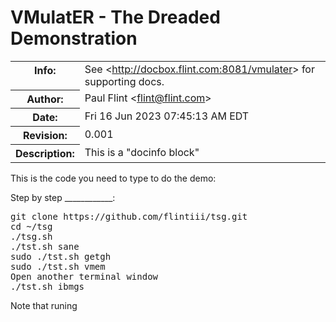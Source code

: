 <?xml version="1.0" encoding="utf-8" ?>
<!DOCTYPE html PUBLIC "-//W3C//DTD XHTML 1.0 Transitional//EN" "http://www.w3.org/TR/xhtml1/DTD/xhtml1-transitional.dtd">
<html xmlns="http://www.w3.org/1999/xhtml" xml:lang="en" lang="en">
<head>
<meta http-equiv="Content-Type" content="text/html; charset=utf-8" />
<meta name="generator" content="Docutils 0.18.1: http://docutils.sourceforge.net/" />
<title>VMulatER - The Dreaded Demonstration</title>
<meta name="author" content="Paul Flint &lt;flint&#64;flint.com&gt;" />
<meta name="date" content="Fri 16 Jun 2023 07:45:13 AM EDT" />
<style type="text/css">

/*
:Author: David Goodger (goodger@python.org)
:Id: $Id: html4css1.css 7952 2016-07-26 18:15:59Z milde $
:Copyright: This stylesheet has been placed in the public domain.

Default cascading style sheet for the HTML output of Docutils.

See http://docutils.sf.net/docs/howto/html-stylesheets.html for how to
customize this style sheet.
*/

/* used to remove borders from tables and images */
.borderless, table.borderless td, table.borderless th {
  border: 0 }

table.borderless td, table.borderless th {
  /* Override padding for "table.docutils td" with "! important".
     The right padding separates the table cells. */
  padding: 0 0.5em 0 0 ! important }

.first {
  /* Override more specific margin styles with "! important". */
  margin-top: 0 ! important }

.last, .with-subtitle {
  margin-bottom: 0 ! important }

.hidden {
  display: none }

.subscript {
  vertical-align: sub;
  font-size: smaller }

.superscript {
  vertical-align: super;
  font-size: smaller }

a.toc-backref {
  text-decoration: none ;
  color: black }

blockquote.epigraph {
  margin: 2em 5em ; }

dl.docutils dd {
  margin-bottom: 0.5em }

object[type="image/svg+xml"], object[type="application/x-shockwave-flash"] {
  overflow: hidden;
}

/* Uncomment (and remove this text!) to get bold-faced definition list terms
dl.docutils dt {
  font-weight: bold }
*/

div.abstract {
  margin: 2em 5em }

div.abstract p.topic-title {
  font-weight: bold ;
  text-align: center }

div.admonition, div.attention, div.caution, div.danger, div.error,
div.hint, div.important, div.note, div.tip, div.warning {
  margin: 2em ;
  border: medium outset ;
  padding: 1em }

div.admonition p.admonition-title, div.hint p.admonition-title,
div.important p.admonition-title, div.note p.admonition-title,
div.tip p.admonition-title {
  font-weight: bold ;
  font-family: sans-serif }

div.attention p.admonition-title, div.caution p.admonition-title,
div.danger p.admonition-title, div.error p.admonition-title,
div.warning p.admonition-title, .code .error {
  color: red ;
  font-weight: bold ;
  font-family: sans-serif }

/* Uncomment (and remove this text!) to get reduced vertical space in
   compound paragraphs.
div.compound .compound-first, div.compound .compound-middle {
  margin-bottom: 0.5em }

div.compound .compound-last, div.compound .compound-middle {
  margin-top: 0.5em }
*/

div.dedication {
  margin: 2em 5em ;
  text-align: center ;
  font-style: italic }

div.dedication p.topic-title {
  font-weight: bold ;
  font-style: normal }

div.figure {
  margin-left: 2em ;
  margin-right: 2em }

div.footer, div.header {
  clear: both;
  font-size: smaller }

div.line-block {
  display: block ;
  margin-top: 1em ;
  margin-bottom: 1em }

div.line-block div.line-block {
  margin-top: 0 ;
  margin-bottom: 0 ;
  margin-left: 1.5em }

div.sidebar {
  margin: 0 0 0.5em 1em ;
  border: medium outset ;
  padding: 1em ;
  background-color: #ffffee ;
  width: 40% ;
  float: right ;
  clear: right }

div.sidebar p.rubric {
  font-family: sans-serif ;
  font-size: medium }

div.system-messages {
  margin: 5em }

div.system-messages h1 {
  color: red }

div.system-message {
  border: medium outset ;
  padding: 1em }

div.system-message p.system-message-title {
  color: red ;
  font-weight: bold }

div.topic {
  margin: 2em }

h1.section-subtitle, h2.section-subtitle, h3.section-subtitle,
h4.section-subtitle, h5.section-subtitle, h6.section-subtitle {
  margin-top: 0.4em }

h1.title {
  text-align: center }

h2.subtitle {
  text-align: center }

hr.docutils {
  width: 75% }

img.align-left, .figure.align-left, object.align-left, table.align-left {
  clear: left ;
  float: left ;
  margin-right: 1em }

img.align-right, .figure.align-right, object.align-right, table.align-right {
  clear: right ;
  float: right ;
  margin-left: 1em }

img.align-center, .figure.align-center, object.align-center {
  display: block;
  margin-left: auto;
  margin-right: auto;
}

table.align-center {
  margin-left: auto;
  margin-right: auto;
}

.align-left {
  text-align: left }

.align-center {
  clear: both ;
  text-align: center }

.align-right {
  text-align: right }

/* reset inner alignment in figures */
div.align-right {
  text-align: inherit }

/* div.align-center * { */
/*   text-align: left } */

.align-top    {
  vertical-align: top }

.align-middle {
  vertical-align: middle }

.align-bottom {
  vertical-align: bottom }

ol.simple, ul.simple {
  margin-bottom: 1em }

ol.arabic {
  list-style: decimal }

ol.loweralpha {
  list-style: lower-alpha }

ol.upperalpha {
  list-style: upper-alpha }

ol.lowerroman {
  list-style: lower-roman }

ol.upperroman {
  list-style: upper-roman }

p.attribution {
  text-align: right ;
  margin-left: 50% }

p.caption {
  font-style: italic }

p.credits {
  font-style: italic ;
  font-size: smaller }

p.label {
  white-space: nowrap }

p.rubric {
  font-weight: bold ;
  font-size: larger ;
  color: maroon ;
  text-align: center }

p.sidebar-title {
  font-family: sans-serif ;
  font-weight: bold ;
  font-size: larger }

p.sidebar-subtitle {
  font-family: sans-serif ;
  font-weight: bold }

p.topic-title {
  font-weight: bold }

pre.address {
  margin-bottom: 0 ;
  margin-top: 0 ;
  font: inherit }

pre.literal-block, pre.doctest-block, pre.math, pre.code {
  margin-left: 2em ;
  margin-right: 2em }

pre.code .ln { color: grey; } /* line numbers */
pre.code, code { background-color: #eeeeee }
pre.code .comment, code .comment { color: #5C6576 }
pre.code .keyword, code .keyword { color: #3B0D06; font-weight: bold }
pre.code .literal.string, code .literal.string { color: #0C5404 }
pre.code .name.builtin, code .name.builtin { color: #352B84 }
pre.code .deleted, code .deleted { background-color: #DEB0A1}
pre.code .inserted, code .inserted { background-color: #A3D289}

span.classifier {
  font-family: sans-serif ;
  font-style: oblique }

span.classifier-delimiter {
  font-family: sans-serif ;
  font-weight: bold }

span.interpreted {
  font-family: sans-serif }

span.option {
  white-space: nowrap }

span.pre {
  white-space: pre }

span.problematic {
  color: red }

span.section-subtitle {
  /* font-size relative to parent (h1..h6 element) */
  font-size: 80% }

table.citation {
  border-left: solid 1px gray;
  margin-left: 1px }

table.docinfo {
  margin: 2em 4em }

table.docutils {
  margin-top: 0.5em ;
  margin-bottom: 0.5em }

table.footnote {
  border-left: solid 1px black;
  margin-left: 1px }

table.docutils td, table.docutils th,
table.docinfo td, table.docinfo th {
  padding-left: 0.5em ;
  padding-right: 0.5em ;
  vertical-align: top }

table.docutils th.field-name, table.docinfo th.docinfo-name {
  font-weight: bold ;
  text-align: left ;
  white-space: nowrap ;
  padding-left: 0 }

/* "booktabs" style (no vertical lines) */
table.docutils.booktabs {
  border: 0px;
  border-top: 2px solid;
  border-bottom: 2px solid;
  border-collapse: collapse;
}
table.docutils.booktabs * {
  border: 0px;
}
table.docutils.booktabs th {
  border-bottom: thin solid;
  text-align: left;
}

h1 tt.docutils, h2 tt.docutils, h3 tt.docutils,
h4 tt.docutils, h5 tt.docutils, h6 tt.docutils {
  font-size: 100% }

ul.auto-toc {
  list-style-type: none }

</style>
</head>
<body>
<div class="document" id="vmulater-the-dreaded-demonstration">
<h1 class="title">VMulatER - The Dreaded Demonstration</h1>
<table class="docinfo" frame="void" rules="none">
<col class="docinfo-name" />
<col class="docinfo-content" />
<tbody valign="top">
<tr class="info field"><th class="docinfo-name">Info:</th><td class="field-body">See &lt;<a class="reference external" href="http://docbox.flint.com:8081/vmulater">http://docbox.flint.com:8081/vmulater</a>&gt; for supporting docs.</td>
</tr>
<tr><th class="docinfo-name">Author:</th>
<td>Paul Flint &lt;<a class="reference external" href="mailto:flint&#64;flint.com">flint&#64;flint.com</a>&gt;</td></tr>
<tr><th class="docinfo-name">Date:</th>
<td>Fri 16 Jun 2023 07:45:13 AM EDT</td></tr>
<tr><th class="docinfo-name">Revision:</th>
<td>0.001</td></tr>
<tr class="description field"><th class="docinfo-name">Description:</th><td class="field-body">This is a &quot;docinfo block&quot;</td>
</tr>
</tbody>
</table>
<p>This is the code you need to type to do the demo:</p>
<p>Step by step
____________:</p>
<pre class="literal-block">
git clone https://github.com/flintiii/tsg.git
cd ~/tsg
./tsg.sh
./tst.sh sane
sudo ./tst.sh getgh
sudo ./tst.sh vmem
Open another terminal window
./tst.sh ibmgs
</pre>
<p>Note that runing</p>
</div>
</body>
</html>
